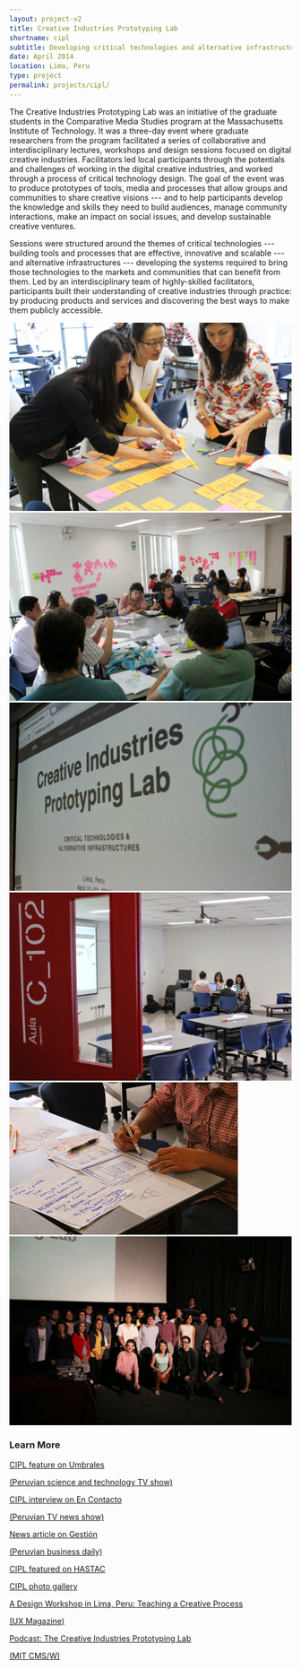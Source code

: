 ```yaml
---
layout: project-v2
title: Creative Industries Prototyping Lab
shortname: cipl
subtitle: Developing critical technologies and alternative infrastructures with innovators in Lima
date: April 2014
location: Lima, Peru
type: project
permalink: projects/cipl/
---
```

The Creative Industries Prototyping Lab was an initiative of the graduate students in the Comparative Media Studies program at the Massachusetts Institute of Technology. It was a three-day event where graduate researchers from the program facilitated a series of collaborative and interdisciplinary lectures, workshops and design sessions focused on digital creative industries. Facilitators led local participants through the potentials and challenges of working in the digital creative industries, and worked through a process of critical technology design. The goal of the event was to produce prototypes of tools, media and processes that allow groups and communities to share creative visions --- and to help participants develop the knowledge and skills they need to build audiences, manage community interactions, make an impact on social issues, and develop sustainable creative ventures.

Sessions were structured around the themes of critical technologies --- building tools and processes that are effective, innovative and scalable --- and alternative infrastructures --- developing the systems required to bring those technologies to the markets and communities that can benefit from them. Led by an interdisciplinary team of highly-skilled facilitators, participants built their understanding of creative industries through practice: by producing products and services and discovering the best ways to make them publicly accessible.

<div class="row project-photos">
	<div class="project-photos_block col-lg-6 col-md-4 col-sm-6 col-xs-12">
		<img src="/files/cipl1.jpg" class="project-photos_picture">
	</div>
	<div class="project-photos_block col-lg-6 col-md-4 col-sm-6 col-xs-12">
		<img src="/files/cipl2.jpg" class="project-photos_picture">
	</div>
	<div class="project-photos_block col-lg-6 col-md-4 col-sm-6 col-xs-12">
		<img src="/files/cipl3.jpg" class="project-photos_picture">
	</div>
	<div class="project-photos_block col-lg-6 col-md-4 col-sm-6 col-xs-12">
		<img src="/files/cipl4.jpg" class="project-photos_picture">
	</div>
	<div class="project-photos_block col-lg-6 col-md-4 col-sm-6 col-xs-12">
		<img src="/files/cipl5.jpg" class="project-photos_picture">
	</div>
	<div class="project-photos_block col-lg-6 col-md-4 col-sm-6 col-xs-12">
		<img src="/files/cipl6.jpg" class="project-photos_picture">
	</div>
</div>

<h3>Learn More</h3>

<div class="row page-blocks project-resources">
	<div class="col-md-3 col-sm-4 col-xs-6">
		<div class="project-resources_block">
			<a href="https://www.youtube.com/watch?v=LAHkPMK9UeM">
				<p class="project-resources_icon"><span class="glyphicon glyphicon-facetime-video" aria-hidden="true"></span></p>
				<p>CIPL feature on Umbrales</p>
				<p>(Peruvian science and technology TV show)</p>
			</a>
		</div>
	</div>
	<div class="col-md-3 col-sm-4 col-xs-6">
		<div class="project-resources_block">
			<a href="http://play.tuteve.tv/videogaleria/programa/218753/2014-04-26-25042014">
				<p class="project-resources_icon"><span class="glyphicon glyphicon-facetime-video" aria-hidden="true"></span></p>
				<p>CIPL interview on En Contacto</p>
				<p>(Peruvian TV news show)</p>
			</a>
		</div>
	</div>
	<div class="col-md-3 col-sm-4 col-xs-6">
		<div class="project-resources_block">
			<a href="http://gestion.pe/impresa/cuy-robotico-que-hace-examenes-medicos-llama-atencion-mit-2096770">
				<p class="project-resources_icon"><span class="glyphicon glyphicon-link" aria-hidden="true"></span></p>
				<p>News article on Gestión</p>
				<p>(Peruvian business daily)</p>
			</a>
		</div>
	</div>
	<div class="col-md-3 col-sm-4 col-xs-6">
		<div class="project-resources_block">
			<a href="http://www.hastac.org/blogs/rodrigodavies/2014/06/05/creative-industries-prototyping-lab-hastac-2014">
				<p class="project-resources_icon"><span class="glyphicon glyphicon-link" aria-hidden="true"></span></p>
				<p>CIPL featured on HASTAC</p>
			</a>
		</div>
	</div>
	<div class="col-md-3 col-sm-4 col-xs-6">
		<div class="project-resources_block">
			<a href="https://plus.google.com/photos/101976537424459926953/albums/6010149768954384913?authkey=CIyj_vyFh_3TFQ">
				<p class="project-resources_icon"><span class="glyphicon glyphicon-picture" aria-hidden="true"></span></p>
				<p>CIPL photo gallery</p>
			</a>
		</div>
	</div>
	<div class="col-md-3 col-sm-4 col-xs-6">
		<div class="project-resources_block">
			<a href="http://uxpamagazine.org/a-design-workshop-in-lima-peru/">
				<p class="project-resources_icon"><span class="glyphicon glyphicon-link" aria-hidden="true"></span></p>
				<p>A Design Workshop in Lima, Peru: Teaching a Creative Process</p>
				<p>(UX Magazine)</p>
			</a>
		</div>
	</div>
	<div class="col-md-3 col-sm-4 col-xs-6">
		<div class="project-resources_block">
			<a href="http://cmsw.mit.edu/eduardo-marisca-peru-creative-industries-prototyping-lab/">
				<p class="project-resources_icon"><span class="glyphicon glyphicon-headphones" aria-hidden="true"></span></p>
				<p>Podcast: The Creative Industries Prototyping Lab</p>
				<p>(MIT CMS/W)</p>
			</a>
		</div>
	</div>
</div>

